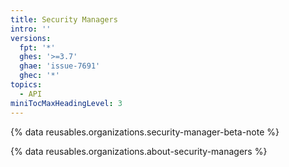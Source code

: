 ```yaml
---
title: Security Managers
intro: ''
versions:
  fpt: '*'
  ghes: '>=3.7'
  ghae: 'issue-7691'
  ghec: '*'
topics:
  - API
miniTocMaxHeadingLevel: 3
---
```


{% data reusables.organizations.security-manager-beta-note %}

{% data reusables.organizations.about-security-managers %}
